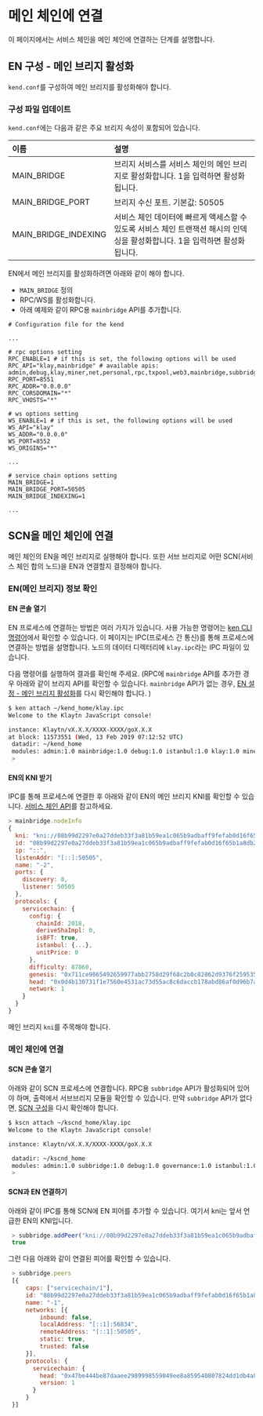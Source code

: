 # 메인 체인에 연결

이 페이지에서는 서비스 체인을 메인 체인에 연결하는 단계를 설명합니다.

## EN 구성 - 메인 브리지 활성화 <a id="en-configuration-enable-main-bridge"></a>

`kend.conf`를 구성하여 메인 브리지를 활성화해야 합니다.

### 구성 파일 업데이트 <a id="update-the-configuration-file"></a>

`kend.conf`에는 다음과 같은 주요 브리지 속성이 포함되어 있습니다.

| 이름 | 설명 |
| :--- | :--- |
| MAIN_BRIDGE | 브리지 서비스를 서비스 체인의 메인 브리지로 활성화합니다. 1을 입력하면 활성화됩니다. |
| MAIN_BRIDGE_PORT | 브리지 수신 포트. 기본값: 50505 |
| MAIN_BRIDGE_INDEXING | 서비스 체인 데이터에 빠르게 액세스할 수 있도록 서비스 체인 트랜잭션 해시의 인덱싱을 활성화합니다. 1을 입력하면 활성화됩니다. |

EN에서 메인 브리지를 활성화하려면 아래와 같이 해야 합니다.

* `MAIN_BRIDGE` 정의
* RPC/WS를 활성화합니다.
* 아래 예제와 같이 RPC용 `mainbridge` API를 추가합니다.

```text
# Configuration file for the kend

...

# rpc options setting
RPC_ENABLE=1 # if this is set, the following options will be used
RPC_API="klay,mainbridge" # available apis: admin,debug,klay,miner,net,personal,rpc,txpool,web3,mainbridge,subbridge
RPC_PORT=8551
RPC_ADDR="0.0.0.0"
RPC_CORSDOMAIN="*"
RPC_VHOSTS="*"

# ws options setting
WS_ENABLE=1 # if this is set, the following options will be used
WS_API="klay" 
WS_ADDR="0.0.0.0"
WS_PORT=8552
WS_ORIGINS="*"

...

# service chain options setting
MAIN_BRIDGE=1
MAIN_BRIDGE_PORT=50505
MAIN_BRIDGE_INDEXING=1

...
```

## SCN을 메인 체인에 연결 <a id="connect-scn-to-the-main-chain"></a>

메인 체인의 EN을 메인 브리지로 실행해야 합니다. 또한 서브 브리지로 어떤 SCN(서비스 체인 합의 노드)을 EN과 연결할지 결정해야 합니다.

### EN(메인 브리지) 정보 확인 <a id="check-en-(main-bridge)-information"></a>

#### EN 콘솔 열기 <a id="open-en-console"></a>

EN 프로세스에 연결하는 방법은 여러 가지가 있습니다. 사용 가능한 명령어는 [ken CLI 명령어](../../references/klaytn-command.md#ken-cli-commands)에서 확인할 수 있습니다. 이 페이지는 IPC(프로세스 간 통신)를 통해 프로세스에 연결하는 방법을 설명합니다. 노드의 데이터 디렉터리에 `klay.ipc`라는 IPC 파일이 있습니다.

다음 명령어를 실행하여 결과를 확인해 주세요. (RPC에 `mainbridge` API를 추가한 경우 아래와 같이 브리지 API를 확인할 수 있습니다. `mainbridge` API가 없는 경우, [EN 설정 - 메인 브리지 활성화](#en-configuration-enable-main-bridge)를 다시 확인해야 합니다. )

```bash
$ ken attach ~/kend_home/klay.ipc
Welcome to the Klaytn JavaScript console!

instance: Klaytn/vX.X.X/XXXX-XXXX/goX.X.X
at block: 11573551 (Wed, 13 Feb 2019 07:12:52 UTC)
 datadir: ~/kend_home
 modules: admin:1.0 mainbridge:1.0 debug:1.0 istanbul:1.0 klay:1.0 miner:1.0 net:1.0 personal:1.0 rpc:1.0 txpool:1.0
 >
```

#### EN의 KNI 받기 <a id="get-the-ens-kni"></a>

IPC를 통해 프로세스에 연결한 후 아래와 같이 EN의 메인 브리지 KNI를 확인할 수 있습니다. [서비스 체인 API](../../../references/service-chain-api/subbridge.md)를 참고하세요.

```javascript
> mainbridge.nodeInfo
{
  kni: "kni://08b99d2297e0a27ddeb33f3a81b59ea1c065b9adbaff9fefab0d16f65b1a8db22939a104c24447e9aca521c158922ca912476b544baf48995a382d88886e0a37@[::]:50505?discport=0",
  id: "08b99d2297e0a27ddeb33f3a81b59ea1c065b9adbaff9fefab0d16f65b1a8db22939a104c24447e9aca521c158922ca912476b544baf48995a382d88886e0a37",
  ip: "::",
  listenAddr: "[::]:50505",
  name: "-2",
  ports: {
    discovery: 0,
    listener: 50505
  },
  protocols: {
    servicechain: {
      config: {
        chainId: 2018,
        deriveShaImpl: 0,
        isBFT: true,
        istanbul: {...},
        unitPrice: 0
      },
      difficulty: 87860,
      genesis: "0x711ce9865492659977abb2758d29f68c2b0c82862d9376f25953579f64f95b58",
      head: "0x0d4b130731f1e7560e4531ac73d55ac8c6daccb178abd86af0d96b7aafded7c5",
      network: 1
    }
  }
}
```

메인 브리지 `kni`를 주목해야 합니다.

### 메인 체인에 연결 <a id="connect-to-the-main-chain"></a>

#### SCN 콘솔 열기 <a id="open-scn-console"></a>

아래와 같이 SCN 프로세스에 연결합니다. RPC용 `subbridge` API가 활성화되어 있어야 하며, 출력에서 서브브리지 모듈을 확인할 수 있습니다. 만약 `subbridge` API가 없다면, [SCN 구성](../install-service-chain.md#configuration-of-the-scn)을 다시 확인해야 합니다.

```bash
$ kscn attach ~/kscnd_home/klay.ipc
Welcome to the Klaytn JavaScript console!

instance: Klaytn/vX.X.X/XXXX-XXXX/goX.X.X

 datadir: ~/kscnd_home
 modules: admin:1.0 subbridge:1.0 debug:1.0 governance:1.0 istanbul:1.0 klay:1.0 miner:1.0 net:1.0 personal:1.0 rpc:1.0 servicechain:1.0 txpool:1.0
 >
```

#### SCN과 EN 연결하기 <a id="connect-scn-with-en"></a>

아래와 같이 IPC를 통해 SCN에 EN 피어를 추가할 수 있습니다. 여기서 kni는 앞서 언급한 EN의 KNI입니다.

```javascript
 > subbridge.addPeer("kni://08b99d2297e0a27ddeb33f3a81b59ea1c065b9adbaff9fefab0d16f65b1a8db22939a104c24447e9aca521c158922ca912476b544baf48995a382d88886e0a37@[::]:50505?discport=0")
 true
```

그런 다음 아래와 같이 연결된 피어를 확인할 수 있습니다.

```javascript
 > subbridge.peers
 [{
     caps: ["servicechain/1"],
     id: "08b99d2297e0a27ddeb33f3a81b59ea1c065b9adbaff9fefab0d16f65b1a8db22939a104c24447e9aca521c158922ca912476b544baf48995a382d88886e0a37",
     name: "-1",
     networks: [{
         inbound: false,
         localAddress: "[::1]:56834",
         remoteAddress: "[::1]:50505",
         static: true,
         trusted: false
     }],
     protocols: {
       servicechain: {
         head: "0x47be444be87daaee2989998559049ee8a859540807824dd1db4a80ea6cb42293",
         version: 1
       }
     }
 }]
```

